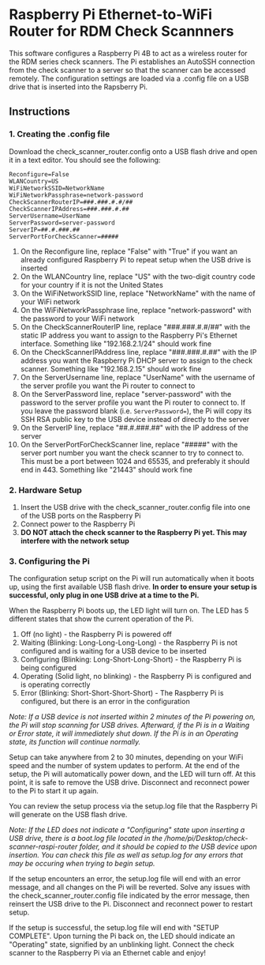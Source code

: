 # Raspberry Pi Ethernet-to-WiFi Router for RDM Check Scannners

This software configures a Raspberry Pi 4B to act as a wireless router for the RDM series check scanners. The Pi establishes an AutoSSH connection from the check scanner to a server so that the scanner can be accessed remotely. The configuration settings are loaded via a .config file on a USB drive that is inserted into the Rapsberry Pi.

## Instructions

### 1. Creating the .config file

Download the check_scanner_router.config onto a USB flash drive and open it in a text editor. You should see the following:

`Reconfigure=False`\
`WLANCountry=US`\
`WiFiNetworkSSID=NetworkName`\
`WiFiNetworkPassphrase=network-password`\
`CheckScannerRouterIP=###.###.#.#/##`\
`CheckScannerIPAddress=###.###.#.##`\
`ServerUsername=UserName`\
`ServerPassword=server-password`\
`ServerIP=##.#.###.##`\
`ServerPortForCheckScanner=#####`

1. On the Reconfigure line, replace "False" with "True" if you want an already configured Raspberry Pi to repeat setup when the USB drive is inserted
2. On the WLANCountry line, replace "US" with the two-digit country code for your country if it is not the United States
3. On the WiFiNetworkSSID line, replace "NetworkName" with the name of your WiFi network
4. On the WiFiNetworkPassphrase line, replace "network-password" with the password to your WiFi network
5. On the CheckScannerRouterIP line, replace "###.###.#.#/##" with the static IP address you want to assign to the Raspberry Pi's Ethernet interface. Something like "192.168.2.1/24" should work fine
6. On the CheckScannerIPAddress line, replace "###.###.#.##" with the IP address you want the Raspberry Pi DHCP server to assign to the check scanner. Something like "192.168.2.15" should work fine
7. On the ServerUsername line, replace "UserName" with the username of the server profile you want the Pi router to connect to
8. On the ServerPassword line, replace "server-password" with the password to the server profile you want the Pi router to connect to. If you leave the password blank (i.e. `ServerPassword=`), the Pi will copy its SSH RSA public key to the USB device instead of directly to the server
9. On the ServerIP line, replace "##.#.###.##" with the IP address of the server
10. On the ServerPortForCheckScanner line, replace "#####" with the server port number you want the check scanner to try to connect to. This must be a port between 1024 and 65535, and preferably it should end in 443. Something like "21443" should work fine

### 2. Hardware Setup

1. Insert the USB drive with the check_scanner_router.config file into one of the USB ports on the Raspberry Pi
2. Connect power to the Raspberry Pi
3. **DO NOT attach the check scanner to the Raspberry Pi yet. This may interfere with the network setup**

### 3. Configuring the Pi

The configuration setup script on the Pi will run automatically when it boots up, using the first available USB flash drive. **In order to ensure your setup is successful, only plug in one USB drive at a time to the Pi.**

When the Raspberry Pi boots up, the LED light will turn on. The LED has 5 different states that show the current operation of the Pi.
1. Off (no light) - the Raspberry Pi is powered off
2. Waiting (Blinking: Long-Long-Long-Long) - the Raspberry Pi is not configured and is waiting for a USB device to be inserted
3. Configuring (Blinking: Long-Short-Long-Short) - the Raspberry Pi is being configured
4. Operating (Solid light, no blinking) - the Raspberry Pi is configured and is operating correctly
5. Error (Blinking: Short-Short-Short-Short) - The Raspberry Pi is configured, but there is an error in the configuration

*Note: If a USB device is not inserted within 2 minutes of the Pi powering on, the Pi will stop scanning for USB drives. Afterward, if the Pi is in a Waiting or Error state, it will immediately shut down. If the Pi is in an Operating state, its function will continue normally.*

Setup can take anywhere from 2 to 30 minutes, depending on your WiFi speed and the number of system updates to perform. At the end of the setup, the Pi will automatically power down, and the LED will turn off. At this point, it is safe to remove the USB drive. Disconnect and reconnect power to the Pi to start it up again.

You can review the setup process via the setup.log file that the Raspberry Pi will generate on the USB flash drive.

*Note: If the LED does not indicate a "Configuring" state upon inserting a USB drive, there is a boot.log file located in the /home/pi/Desktop/check-scanner-raspi-router folder, and it should be copied to the USB device upon insertion. You can check this file as well as setup.log for any errors that may be occuring when trying to begin setup.*

If the setup encounters an error, the setup.log file will end with an error message, and all changes on the Pi will be reverted. Solve any issues with the check_scanner_router.config file indicated by the error message, then reinsert the USB drive to the Pi. Disconnect and reconnect power to restart setup.

If the setup is successful, the setup.log file will end with "SETUP COMPLETE". Upon turning the Pi back on, the LED should indicate an "Operating" state, signified by an unblinking light. Connect the check scanner to the Raspberry Pi via an Ethernet cable and enjoy!
